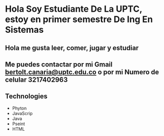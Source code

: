 # Hola Soy Estudiante De La UPTC, estoy en primer semestre De Ing En Sistemas



## Hola me gusta leer, comer, jugar y estudiar




## Me puedes contactar por mi Gmail bertolt.canaria@uptc.edu.co o por mi Numero de celular 3217402963





## Technologies
- Phyton
- JavaScrip
- Java
- Pseint
- HTML
